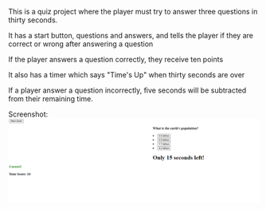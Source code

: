 This is a quiz project where the player must try to answer three questions in thirty seconds.

It has a start button, questions and answers, and tells the player if they are correct or wrong after answering a question

If the player answers a question correctly, they receive ten points

It also has a timer which says "Time's Up" when thirty seconds are over

If a player answer a question incorrectly, five seconds will be subtracted from their remaining time.

Screenshot:
![picture of quiz game](/assets/SS.png)